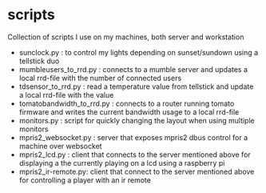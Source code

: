 scripts
=======

Collection of scripts I use on my machines, both server and workstation

- sunclock.py : to control my lights depending on sunset/sundown using a tellstick duo
- mumbleusers_to_rrd.py : connects to a mumble server and updates a local rrd-file with the number of connected users
- tdsensor_to_rrd.py : read a temperature value from tellstick and update a local rrd-file with the value
- tomatobandwidth_to_rrd.py : connects to a router running tomato firmware and writes the current bandwidth usage to a local rrd-file
- monitors.py : script for quickly changing the layout when using multiple monitors
- mpris2_websocket.py : server that exposes mpris2 dbus control for a machine over websocket
- mpris2_lcd.py : client that connects to the server mentioned above for displaying a the currently playing on a lcd using a raspberry pi
- mpris2_ir-remote.py: client that connect to the server mentioned above for controlling a player with an ir remote

